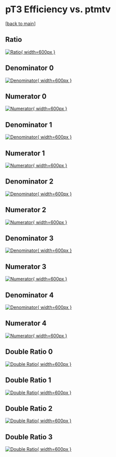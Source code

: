 # pT3 Efficiency vs. ptmtv

[[back to main](./)]



## Ratio

[![Ratio](../mtv/var/pT3_base_321_1_eff_ptmtv.png){ width=600px }](../mtv/var/pT3_base_321_1_eff_ptmtv.pdf)

## Denominator 0

[![Denominator](../mtv/den/pT3_base_321_1_eff_ptmtv_den0.png){ width=600px }](../mtv/den/pT3_base_321_1_eff_ptmtv_den0.pdf)

## Numerator 0

[![Numerator](../mtv/num/pT3_base_321_1_eff_ptmtv_num0.png){ width=600px }](../mtv/num/pT3_base_321_1_eff_ptmtv_num0.pdf)

## Denominator 1

[![Denominator](../mtv/den/pT3_base_321_1_eff_ptmtv_den1.png){ width=600px }](../mtv/den/pT3_base_321_1_eff_ptmtv_den1.pdf)

## Numerator 1

[![Numerator](../mtv/num/pT3_base_321_1_eff_ptmtv_num1.png){ width=600px }](../mtv/num/pT3_base_321_1_eff_ptmtv_num1.pdf)

## Denominator 2

[![Denominator](../mtv/den/pT3_base_321_1_eff_ptmtv_den2.png){ width=600px }](../mtv/den/pT3_base_321_1_eff_ptmtv_den2.pdf)

## Numerator 2

[![Numerator](../mtv/num/pT3_base_321_1_eff_ptmtv_num2.png){ width=600px }](../mtv/num/pT3_base_321_1_eff_ptmtv_num2.pdf)

## Denominator 3

[![Denominator](../mtv/den/pT3_base_321_1_eff_ptmtv_den3.png){ width=600px }](../mtv/den/pT3_base_321_1_eff_ptmtv_den3.pdf)

## Numerator 3

[![Numerator](../mtv/num/pT3_base_321_1_eff_ptmtv_num3.png){ width=600px }](../mtv/num/pT3_base_321_1_eff_ptmtv_num3.pdf)

## Denominator 4

[![Denominator](../mtv/den/pT3_base_321_1_eff_ptmtv_den4.png){ width=600px }](../mtv/den/pT3_base_321_1_eff_ptmtv_den4.pdf)

## Numerator 4

[![Numerator](../mtv/num/pT3_base_321_1_eff_ptmtv_num4.png){ width=600px }](../mtv/num/pT3_base_321_1_eff_ptmtv_num4.pdf)

## Double Ratio 0

[![Double Ratio](../mtv/ratio/pT3_base_321_1_eff_ptmtv_ratio0.png){ width=600px }](../mtv/ratio/pT3_base_321_1_eff_ptmtv_ratio0.pdf)

## Double Ratio 1

[![Double Ratio](../mtv/ratio/pT3_base_321_1_eff_ptmtv_ratio1.png){ width=600px }](../mtv/ratio/pT3_base_321_1_eff_ptmtv_ratio1.pdf)

## Double Ratio 2

[![Double Ratio](../mtv/ratio/pT3_base_321_1_eff_ptmtv_ratio2.png){ width=600px }](../mtv/ratio/pT3_base_321_1_eff_ptmtv_ratio2.pdf)

## Double Ratio 3

[![Double Ratio](../mtv/ratio/pT3_base_321_1_eff_ptmtv_ratio3.png){ width=600px }](../mtv/ratio/pT3_base_321_1_eff_ptmtv_ratio3.pdf)

